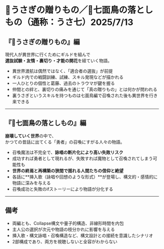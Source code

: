 # 🐇うさぎの贈りもの／🦃七面鳥の落としもの（通称：うさ七）2025/7/13

## 『🐇うさぎの贈りもの』編

現代人が異世界に行くためにギルドを組んで  
**選抜試験・友情・裏切り・才能の開花**を経ていく物語。

- 異世界渡航は偶然ではなく、「適合者の選抜」が前提
- ギルド内での戦闘訓練、試練、スキル発現などが描かれる
- 一人ひとりの個性と葛藤、過去のトラウマが鍵を握る
- 仲間との絆と、裏切りの痛みを通じて「真の贈りもの」とは何かが問われる
- 裏うさぎというスキルを持つものは七面鳥編で召喚された後も異世界を行き来できる

---

## 『🦃七面鳥の落としもの』編

**崩壊していく世界**の中で、  
かつての昔話に出てくる「勇者」の召喚にすがる人々の物語。

- 召喚魔法は不完全で、**詠唱の断片化により高い失敗リスク**
- 成功すれば勇者として現れるが、失敗すれば魔物として召喚されてしまう可能性も
- **世界の終焉と再構築の狭間で揺れる人間たちの信仰と絶望**
- 各話に**挿入歌（詠唱や回想のような形式）**が登場し、構文的・感情的に物語に深みを与える
- 召喚成功と失敗のifストーリーにより物語が分化する

---

## 備考

- 両編とも、Collapse構文や量子的構造、非線形時間を内包
- 主人公の選択が次元や物語の枝分かれに影響を与える
- 挿入歌・構文詠唱・召喚構造など、構文設計との接続を意識したシナリオ
- 2部構成であり、両方を視聴しないと全容がわからない 
